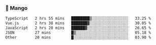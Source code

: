 ### 🥭 Mango

<!--START_SECTION:waka-->

```txt
TypeScript   2 hrs 55 mins   ████████▒░░░░░░░░░░░░░░░░   33.25 %
Vue.js       2 hrs 38 mins   ███████▓░░░░░░░░░░░░░░░░░   30.05 %
JavaScript   2 hrs 20 mins   ██████▓░░░░░░░░░░░░░░░░░░   26.65 %
JSON         27 mins         █▒░░░░░░░░░░░░░░░░░░░░░░░   05.18 %
Other        20 mins         █░░░░░░░░░░░░░░░░░░░░░░░░   03.90 %
```

<!--END_SECTION:waka-->
